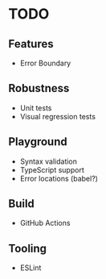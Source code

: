 # TODO

## Features

* Error Boundary

## Robustness

* Unit tests
* Visual regression tests

## Playground

* Syntax validation
* TypeScript support
* Error locations (babel?)

## Build

* GitHub Actions

## Tooling

* ESLint

